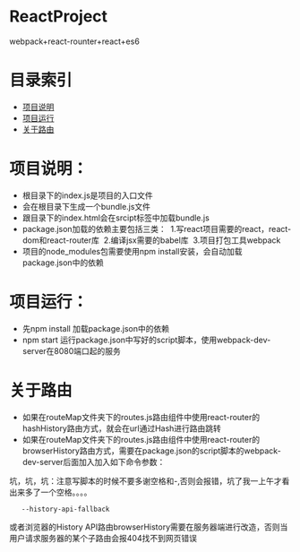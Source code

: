 # ReactProject
webpack+react-rounter+react+es6

# 目录索引
- [项目说明](#项目说明)
- [项目运行](#项目运行)
- [关于路由](#关于路由)

# 项目说明：
- 根目录下的index.js是项目的入口文件
- 会在根目录下生成一个bundle.js文件
- 跟目录下的index.html会在srcipt标签中加载bundle.js
- package.json加载的依赖主要包括三类：
  1.写react项目需要的react，react-dom和react-router库
  2.编译jsx需要的babel库
  3.项目打包工具webpack
- 项目的node_modules包需要使用npm install安装，会自动加载package.json中的依赖 
# 项目运行：
- 先npm install 加载package.json中的依赖
- npm start 运行package.json中写好的script脚本，使用webpack-dev-server在8080端口起的服务 
# 关于路由
- 如果在routeMap文件夹下的routes.js路由组件中使用react-router的hashHistory路由方式，就会在url通过Hash进行路由跳转
- 如果在routeMap文件夹下的routes.js路由组件中使用react-router的browserHistory路由方式，需要在package.json的script脚本的webpack-dev-server后面加入加入如下命令参数：

坑，坑，坑：注意写脚本的时候不要多谢空格和-,否则会报错，坑了我一上午才看出来多了一个空格。。。。
~~~
   --history-api-fallback
~~~

或者浏览器的History API路由browserHistory需要在服务器端进行改造，否则当用户请求服务器的某个子路由会报404找不到网页错误
